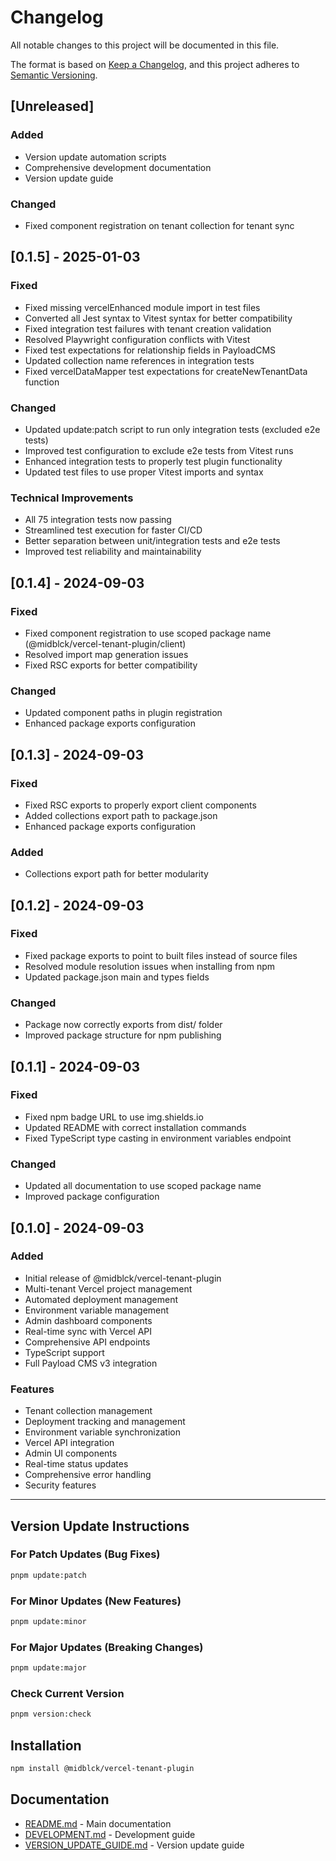 # Changelog

All notable changes to this project will be documented in this file.

The format is based on [Keep a Changelog](https://keepachangelog.com/en/1.0.0/),
and this project adheres to [Semantic Versioning](https://semver.org/spec/v2.0.0.html).

## [Unreleased]

### Added

- Version update automation scripts
- Comprehensive development documentation
- Version update guide

### Changed

- Fixed component registration on tenant collection for tenant sync

## [0.1.5] - 2025-01-03

### Fixed

- Fixed missing vercelEnhanced module import in test files
- Converted all Jest syntax to Vitest syntax for better compatibility
- Fixed integration test failures with tenant creation validation
- Resolved Playwright configuration conflicts with Vitest
- Fixed test expectations for relationship fields in PayloadCMS
- Updated collection name references in integration tests
- Fixed vercelDataMapper test expectations for createNewTenantData function

### Changed

- Updated update:patch script to run only integration tests (excluded e2e tests)
- Improved test configuration to exclude e2e tests from Vitest runs
- Enhanced integration tests to properly test plugin functionality
- Updated test files to use proper Vitest imports and syntax

### Technical Improvements

- All 75 integration tests now passing
- Streamlined test execution for faster CI/CD
- Better separation between unit/integration tests and e2e tests
- Improved test reliability and maintainability

## [0.1.4] - 2024-09-03

### Fixed

- Fixed component registration to use scoped package name (@midblck/vercel-tenant-plugin/client)
- Resolved import map generation issues
- Fixed RSC exports for better compatibility

### Changed

- Updated component paths in plugin registration
- Enhanced package exports configuration

## [0.1.3] - 2024-09-03

### Fixed

- Fixed RSC exports to properly export client components
- Added collections export path to package.json
- Enhanced package exports configuration

### Added

- Collections export path for better modularity

## [0.1.2] - 2024-09-03

### Fixed

- Fixed package exports to point to built files instead of source files
- Resolved module resolution issues when installing from npm
- Updated package.json main and types fields

### Changed

- Package now correctly exports from dist/ folder
- Improved package structure for npm publishing

## [0.1.1] - 2024-09-03

### Fixed

- Fixed npm badge URL to use img.shields.io
- Updated README with correct installation commands
- Fixed TypeScript type casting in environment variables endpoint

### Changed

- Updated all documentation to use scoped package name
- Improved package configuration

## [0.1.0] - 2024-09-03

### Added

- Initial release of @midblck/vercel-tenant-plugin
- Multi-tenant Vercel project management
- Automated deployment management
- Environment variable management
- Admin dashboard components
- Real-time sync with Vercel API
- Comprehensive API endpoints
- TypeScript support
- Full Payload CMS v3 integration

### Features

- Tenant collection management
- Deployment tracking and management
- Environment variable synchronization
- Vercel API integration
- Admin UI components
- Real-time status updates
- Comprehensive error handling
- Security features

---

## Version Update Instructions

### For Patch Updates (Bug Fixes)

```bash
pnpm update:patch
```

### For Minor Updates (New Features)

```bash
pnpm update:minor
```

### For Major Updates (Breaking Changes)

```bash
pnpm update:major
```

### Check Current Version

```bash
pnpm version:check
```

## Installation

```bash
npm install @midblck/vercel-tenant-plugin
```

## Documentation

- [README.md](README.md) - Main documentation
- [DEVELOPMENT.md](DEVELOPMENT.md) - Development guide
- [VERSION_UPDATE_GUIDE.md](VERSION_UPDATE_GUIDE.md) - Version update guide
